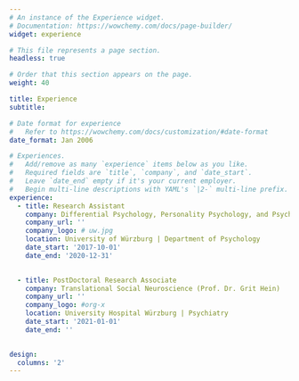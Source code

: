 ```yaml
---
# An instance of the Experience widget.
# Documentation: https://wowchemy.com/docs/page-builder/
widget: experience

# This file represents a page section.
headless: true

# Order that this section appears on the page.
weight: 40

title: Experience
subtitle:

# Date format for experience
#   Refer to https://wowchemy.com/docs/customization/#date-format
date_format: Jan 2006

# Experiences.
#   Add/remove as many `experience` items below as you like.
#   Required fields are `title`, `company`, and `date_start`.
#   Leave `date_end` empty if it's your current employer.
#   Begin multi-line descriptions with YAML's `|2-` multi-line prefix.
experience:
  - title: Research Assistant
    company: Differential Psychology, Personality Psychology, and Psychological Diagnostics (Prof. Dr. Johannes Hewig)
    company_url: ''
    company_logo: # uw.jpg
    location: University of Würzburg | Department of Psychology
    date_start: '2017-10-01'
    date_end: '2020-12-31'
    

  - title: PostDoctoral Research Associate
    company: Translational Social Neuroscience (Prof. Dr. Grit Hein)
    company_url: ''
    company_logo: #org-x
    location: University Hospital Würzburg | Psychiatry
    date_start: '2021-01-01'
    date_end: ''
    

design:
  columns: '2'
---
```

